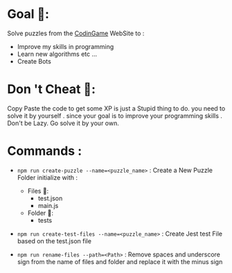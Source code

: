 # Goal 🎯: 
Solve  puzzles from the <a href="https://www.codingame.com/home">CodinGame</a> WebSite to :
- Improve my skills in programming 
- Learn new  algorithms etc ...
- Create Bots 

# Don 't Cheat 🚫:  
Copy Paste the code to get some XP is just a Stupid thing to do. 
you need to solve it by yourself . since your goal is to improve your programming skills .
Don't be Lazy. Go solve it by your own.

# Commands :

-   `npm run create-puzzle --name=<puzzle_name>` :
    Create a New Puzzle Folder initialize with :

    -   Files 📜:
        -   test.json
        -   main.js
    -   Folder 📁:
        -   tests

-   `npm run create-test-files --name=<puzzle_name>` :
    Create Jest test File based on the test.json file

-   `npm run rename-files --path=<Path>` :
    Remove spaces and underscore sign from the name of files and folder and replace it with the minus sign

